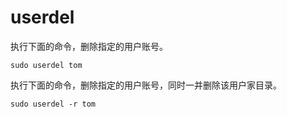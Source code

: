 # userdel

执行下面的命令，删除指定的用户账号。

```
sudo userdel tom
```

执行下面的命令，删除指定的用户账号，同时一并删除该用户家目录。

```
sudo userdel -r tom
```

